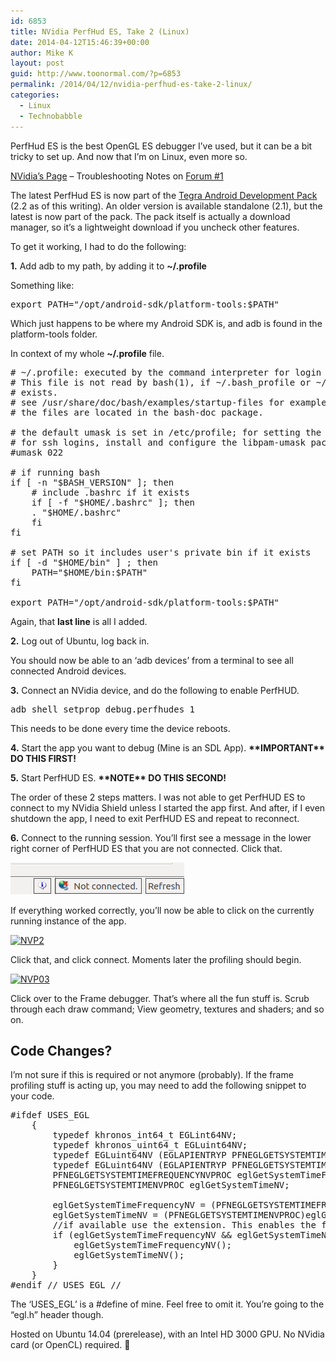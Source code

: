 ```yaml
---
id: 6853
title: NVidia PerfHud ES, Take 2 (Linux)
date: 2014-04-12T15:46:39+00:00
author: Mike K
layout: post
guid: http://www.toonormal.com/?p=6853
permalink: /2014/04/12/nvidia-perfhud-es-take-2-linux/
categories:
  - Linux
  - Technobabble
---
```

PerfHud ES is the best OpenGL ES debugger I&#8217;ve used, but it can be a bit tricky to set up. And now that I&#8217;m on Linux, even more so.

[NVidia&#8217;s Page](https://developer.nvidia.com/nvidia-perfhud-es) &#8211; Troubleshooting Notes on [Forum #1](https://devtalk.nvidia.com/default/topic/686032/perfhud-es/perfhud-es-reports-adb-not-available/)

The latest PerfHud ES is now part of the [Tegra Android Development Pack](https://developer.nvidia.com/tegra-android-development-pack) (2.2 as of this writing). An older version is available standalone (2.1), but the latest is now part of the pack. The pack itself is actually a download manager, so it&#8217;s a lightweight download if you uncheck other features.

To get it working, I had to do the following:

**1.** Add adb to my path, by adding it to **~/.profile**

Something like:

<pre>export PATH="/opt/android-sdk/platform-tools:$PATH"</pre>

Which just happens to be where my Android SDK is, and adb is found in the platform-tools folder.

In context of my whole **~/.profile** file.

<pre># ~/.profile: executed by the command interpreter for login shells.
# This file is not read by bash(1), if ~/.bash_profile or ~/.bash_login
# exists.
# see /usr/share/doc/bash/examples/startup-files for examples.
# the files are located in the bash-doc package.

# the default umask is set in /etc/profile; for setting the umask
# for ssh logins, install and configure the libpam-umask package.
#umask 022

# if running bash
if [ -n "$BASH_VERSION" ]; then
    # include .bashrc if it exists
    if [ -f "$HOME/.bashrc" ]; then
	. "$HOME/.bashrc"
    fi
fi

# set PATH so it includes user's private bin if it exists
if [ -d "$HOME/bin" ] ; then
    PATH="$HOME/bin:$PATH"
fi

export PATH="/opt/android-sdk/platform-tools:$PATH"</pre>

Again, that **last line** is all I added. 

**2.** Log out of Ubuntu, log back in.

You should now be able to an &#8216;adb devices&#8217; from a terminal to see all connected Android devices.

**3.** Connect an NVidia device, and do the following to enable PerfHUD.

<pre>adb shell setprop debug.perfhudes 1</pre>

This needs to be done every time the device reboots.

**4.** Start the app you want to debug (Mine is an SDL App). **\*\*IMPORTANT\*\* DO THIS FIRST!**

**5.** Start PerfHUD ES. **\*\*NOTE\*\* DO THIS SECOND!**

The order of these 2 steps matters. I was not able to get PerfHUD ES to connect to my NVidia Shield unless I started the app first. And after, if I even shutdown the app, I need to exit PerfHUD ES and repeat to reconnect.

**6.** Connect to the running session. You&#8217;ll first see a message in the lower right corner of PerfHUD ES that you are not connected. Click that.

[<img src="/wp-content/uploads/2014/04/NVP01.png" alt="NVP01" width="278" height="51" class="aligncenter size-full wp-image-6861" />](/wp-content/uploads/2014/04/NVP01.png)

If everything worked correctly, you&#8217;ll now be able to click on the currently running instance of the app.

[<img src="/wp-content/uploads/2014/04/NVP2-330x450.png" alt="NVP2" width="330" height="450" class="aligncenter size-medium wp-image-6862" srcset="/wp-content/uploads/2014/04/NVP2-330x450.png 330w, /wp-content/uploads/2014/04/NVP2.png 410w" sizes="(max-width: 330px) 100vw, 330px" />](/wp-content/uploads/2014/04/NVP2.png)

Click that, and click connect. Moments later the profiling should begin.

[<img src="/wp-content/uploads/2014/04/NVP03-450x253.png" alt="NVP03" width="450" height="253" class="aligncenter size-medium wp-image-6863" srcset="/wp-content/uploads/2014/04/NVP03-450x253.png 450w, /wp-content/uploads/2014/04/NVP03-640x359.png 640w, /wp-content/uploads/2014/04/NVP03.png 1366w" sizes="(max-width: 450px) 100vw, 450px" />](/wp-content/uploads/2014/04/NVP03.png)

Click over to the Frame debugger. That&#8217;s where all the fun stuff is. Scrub through each draw command; View geometry, textures and shaders; and so on.

## Code Changes?

I&#8217;m not sure if this is required or not anymore (probably). If the frame profiling stuff is acting up, you may need to add the following snippet to your code.

<pre>#ifdef USES_EGL 
	{
	    typedef khronos_int64_t EGLint64NV;
	    typedef khronos_uint64_t EGLuint64NV;
	    typedef EGLuint64NV (EGLAPIENTRYP PFNEGLGETSYSTEMTIMEFREQUENCYNVPROC)(void);
	    typedef EGLuint64NV (EGLAPIENTRYP PFNEGLGETSYSTEMTIMENVPROC)(void);
	    PFNEGLGETSYSTEMTIMEFREQUENCYNVPROC eglGetSystemTimeFrequencyNV;
	    PFNEGLGETSYSTEMTIMENVPROC eglGetSystemTimeNV;

	    eglGetSystemTimeFrequencyNV = (PFNEGLGETSYSTEMTIMEFREQUENCYNVPROC)eglGetProcAddress("eglGetSystemTimeFrequencyNV");
		eglGetSystemTimeNV = (PFNEGLGETSYSTEMTIMENVPROC)eglGetProcAddress("eglGetSystemTimeNV");
		//if available use the extension. This enables the frame profiler in PerfHUD ES
		if (eglGetSystemTimeFrequencyNV && eglGetSystemTimeNV) {
			eglGetSystemTimeFrequencyNV();
			eglGetSystemTimeNV();
		}
	}
#endif // USES_EGL //</pre>

The &#8216;USES_EGL&#8217; is a #define of mine. Feel free to omit it. You&#8217;re going to the &#8220;egl.h&#8221; header though.

Hosted on Ubuntu 14.04 (prerelease), with an Intel HD 3000 GPU. No NVidia card (or OpenCL) required. 🙂